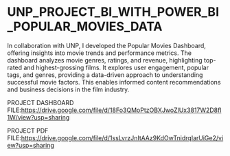 # UNP_PROJECT_BI_WITH_POWER_BI_POPULAR_MOVIES_DATA

In collaboration with UNP, I developed the Popular Movies Dashboard, offering insights into movie trends and performance metrics. The dashboard analyzes movie genres, ratings, and revenue, highlighting top-rated and highest-grossing films. It explores user engagement, popular tags, and genres, providing a data-driven approach to understanding successful movie factors. This enables informed content recommendations and business decisions in the film industry.

PROJECT DASHBOARD FILE:https://drive.google.com/file/d/18Fo3QMoPtzOBXJwoZlUx3817W2D8fl1W/view?usp=sharing

PROJECT PDF FILE:https://drive.google.com/file/d/1ssLvrzJnItAAz9KdOwTnidrqIarUiGe2/view?usp=sharing
